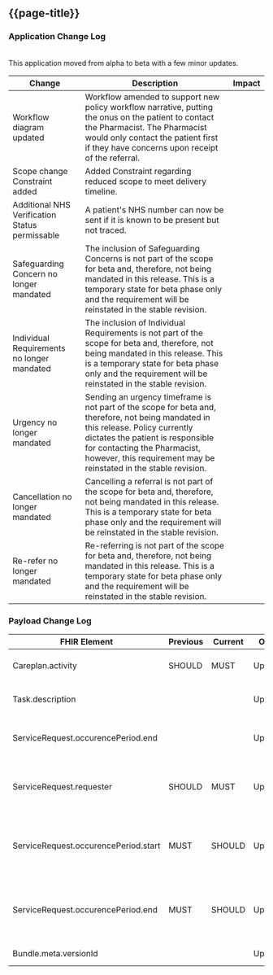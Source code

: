 ## {{page-title}}


### Application Change Log

<br>
This application moved from alpha to beta with a few minor updates. 
<br>


| Change                                    | Description        | Impact                                                                  | 
|-------------------------------------------|--------------------|-------------------------------------------------------------------------|
| Workflow diagram updated                  | Workflow amended to support new policy workflow narrative, putting the onus on the patient to contact the Pharmacist. The Pharmacist would only contact the patient first if they have concerns upon receipt of the referral.   |                                                                         |
| Scope change Constraint added                  | Added Constraint regarding reduced scope to meet delivery timeline.   |                                                                         |    
| Additional NHS Verification Status permissable                  | A patient's NHS number can now be sent if it is known to be present but not traced.   |                                                                         |    
| Safeguarding Concern no longer mandated                  | The inclusion of Safeguarding Concerns is not part of the scope for beta and, therefore, not being mandated in this release. This is a temporary state for beta phase only and the requirement will be reinstated in the stable revision.    |                                                                         |    
| Individual Requirements no longer mandated                   | The inclusion of Individual Requirements is not part of the scope for beta and, therefore, not being mandated in this release. This is a temporary state for beta phase only and the requirement will be reinstated in the stable revision.   |                                                                         |    
| Urgency no longer mandated                  | Sending an urgency timeframe is not part of the scope for beta and, therefore, not being mandated in this release. Policy currently dictates the patient is responsible for contacting the Pharmacist, however, this requirement may be reinstated in the stable revision.   |                                                                         |    
| Cancellation no longer mandated                  | Cancelling a referral is not part of the scope for beta and, therefore, not being mandated in this release. This is a temporary state for beta phase only and the requirement will be reinstated in the stable revision.    |                                                                         |    
| Re-refer no longer mandated                  | Re-referring is not part of the scope for beta and, therefore, not being mandated in this release. This is a temporary state for beta phase only and the requirement will be reinstated in the stable revision.    |                                                                         |    


### Payload Change Log


| FHIR Element                                         | Previous | Current    | Other   | Referral/Booking | Rationale                                                                                       |  Impact  |
|------------------------------------------------------|----------|------------|---------|------------------|-------------------------------------------------------------------------------------------------|----------|
|Careplan.activity                               | SHOULD         |MUST            |Updated  |Ref               |Business logic 'Necesity' was incorrect. This value MUST always be present                                      |<mark style="background-color: Yellow">correction</mark>|
|Task.description                             |         |            |Updated  |Ref               |Amended description to align with updated policy workflow narrative                                     |<mark style="background-color: LightGreen">non-breaking</mark>|
|ServiceRequest.occurencePeriod.end                             |         |            |Updated  |Ref               |Amended end time to reflect current 24hrs policy response in CPCS MI                                      |<mark style="background-color: LightGreen">non-breaking</mark>|
|ServiceRequest.requester                             | SHOULD         | MUST            |Updated  |Ref               |ServiceRequest.requester Necessity is SHOULD when should be a MUST. Most suppliers already conform to this |<mark style="background-color: #ff8080">breaking</mark>|
|ServiceRequest.occurencePeriod.start                             | MUST        | SHOULD           |Updated  |Ref               |Amended to reflect policy change. The Sender cannot indicate urgency because the patient must make contact with the pharmacist                                      |<mark style="background-color: LightGreen">non-breaking</mark>|
|ServiceRequest.occurencePeriod.end                             | MUST        | SHOULD           |Updated  |Ref               |Amended to reflect policy change. The Sender cannot indicate urgency because the patient must make contact with the pharmacist                                      |<mark style="background-color: LightGreen">non-breaking</mark>|
|Bundle.meta.versionId                             |         |            |Updated  |Ref               |Updated example value to reflect use of version                                      |<mark style="background-color: LightGreen">non-breaking</mark>|